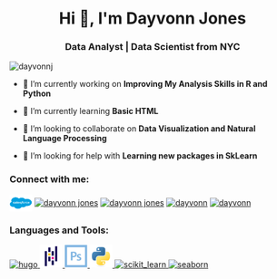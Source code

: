 <h1 align="center">Hi 👋, I'm Dayvonn Jones</h1>
<h3 align="center">Data Analyst | Data Scientist from NYC</h3>

<p align="left"> <img src="https://komarev.com/ghpvc/?username=dayvonnj&label=Profile%20views&color=0e75b6&style=flat" alt="dayvonnj" /> </p>

- 🔭 I’m currently working on **Improving My Analysis Skills in R and Python**

- 🌱 I’m currently learning **Basic HTML**

- 👯 I’m looking to collaborate on **Data Visualization and Natural Language Processing**

- 🤝 I’m looking for help with **Learning new packages in SkLearn**

<h3 align="left">Connect with me:</h3>
<p align="left">
<a href="https://public.tableau.com/app/profile/dayvonn.jones" target="blank"><img align="center" src="https://github.com/devicons/devicon/blob/1119b9f84c0290e0f0b38982099a2bd027a48bf1/icons/salesforce/salesforce-original.svg" alt="dayvonn" height="30" width="40" /></a>
<a href="https://www.linkedin.com/in/dayvonnjones/" target="blank"><img align="center" src="https://raw.githubusercontent.com/rahuldkjain/github-profile-readme-generator/master/src/images/icons/Social/linked-in-alt.svg" alt="dayvonn jones" height="30" width="40" /></a>
<a href="https://www.facebook.com/DayvonnJones/" target="blank"><img align="center" src="https://raw.githubusercontent.com/rahuldkjain/github-profile-readme-generator/master/src/images/icons/Social/facebook.svg" alt="dayvonn jones" height="30" width="40" /></a>
<a href="https://instagram.com/dayvonnj" target="blank"><img align="center" src="https://raw.githubusercontent.com/rahuldkjain/github-profile-readme-generator/master/src/images/icons/Social/instagram.svg" alt="dayvonn" height="30" width="40" /></a>
<a href="https://twitter.com/dayvonnj" target="blank"><img align="center" src="https://raw.githubusercontent.com/rahuldkjain/github-profile-readme-generator/master/src/images/icons/Social/twitter.svg" alt="dayvonn" height="30" width="40" /></a>
</p>

<h3 align="left">Languages and Tools:</h3>
<p align="left"> <a href="https://gohugo.io/" target="_blank" rel="noreferrer"> <img src="https://api.iconify.design/logos-hugo.svg" alt="hugo" width="40" height="40"/> </a> <a href="https://pandas.pydata.org/" target="_blank" rel="noreferrer"> <img src="https://raw.githubusercontent.com/devicons/devicon/2ae2a900d2f041da66e950e4d48052658d850630/icons/pandas/pandas-original.svg" alt="pandas" width="40" height="40"/> </a> <a href="https://www.photoshop.com/en" target="_blank" rel="noreferrer"> <img src="https://raw.githubusercontent.com/devicons/devicon/master/icons/photoshop/photoshop-line.svg" alt="photoshop" width="40" height="40"/> </a> <a href="https://www.python.org" target="_blank" rel="noreferrer"> <img src="https://raw.githubusercontent.com/devicons/devicon/master/icons/python/python-original.svg" alt="python" width="40" height="40"/> </a> <a href="https://scikit-learn.org/" target="_blank" rel="noreferrer"> <img src="https://upload.wikimedia.org/wikipedia/commons/0/05/Scikit_learn_logo_small.svg" alt="scikit_learn" width="40" height="40"/> </a> <a href="https://seaborn.pydata.org/" target="_blank" rel="noreferrer"> <img src="https://seaborn.pydata.org/_images/logo-mark-lightbg.svg" alt="seaborn" width="40" height="40"/> </a> </p>
